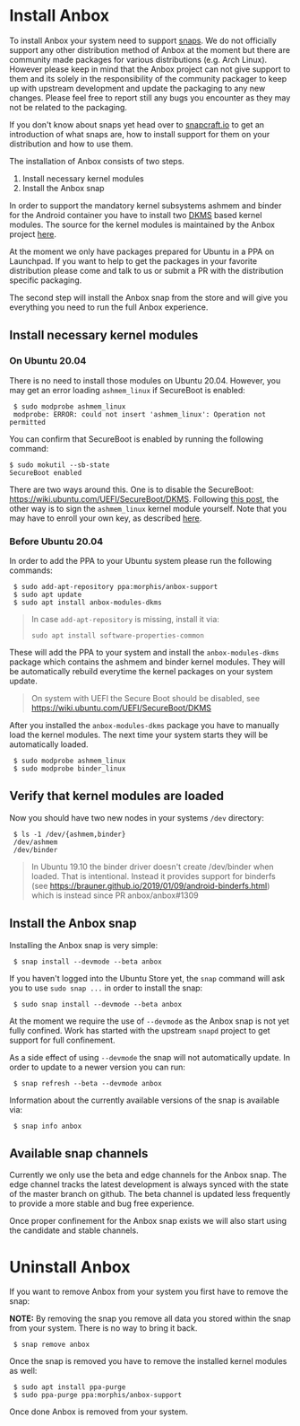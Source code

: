 # Install Anbox

To install Anbox your system need to support [snaps](https://snapcraft.io). We
do not officially support any other distribution method of Anbox at the moment
but there are community made packages for various distributions (e.g. Arch Linux).
However please keep in mind that the Anbox project can not give support to them
and its solely in the responsibility of the community packager to keep up with
upstream development and update the packaging to any new changes. Please feel
free to report still any bugs you encounter as they may not be related to the
packaging.

If you don't know about snaps yet head over to [snapcraft.io](https://snapcraft.io/)
to get an introduction of what snaps are, how to install support for them on your
distribution and how to use them.

The installation of Anbox consists of two steps.

 1. Install necessary kernel modules
 2. Install the Anbox snap

In order to support the mandatory kernel subsystems ashmem and binder for the
Android container you have to install two
[DKMS](https://en.wikipedia.org/wiki/Dynamic_Kernel_Module_Support)
based kernel modules. The source for the kernel modules is maintained by the
Anbox project [here](https://github.com/anbox/anbox-modules).

At the moment we only have packages prepared for Ubuntu in a PPA on Launchpad.
If you want to help to get the packages in your favorite distribution please
come and talk to us or submit a PR with the distribution specific packaging.

The second step will install the Anbox snap from the store and will give you
everything you need to run the full Anbox experience.

## Install necessary kernel modules

### On Ubuntu 20.04

There is no need to install those modules on Ubuntu 20.04. However, you may get an error loading `ashmem_linux` if SecureBoot is enabled:

```
 $ sudo modprobe ashmem_linux
 modprobe: ERROR: could not insert 'ashmem_linux': Operation not permitted
```

You can confirm that SecureBoot is enabled by running the following command:

```
$ sudo mokutil --sb-state
SecureBoot enabled
```

There are two ways around this. One is to disable the SecureBoot: https://wiki.ubuntu.com/UEFI/SecureBoot/DKMS. 
Following [this post](https://github.com/anbox/anbox/issues/1570), the other way is to sign the `ashmem_linux` kernel module yourself. Note that you may have to enroll your own key, as described [here](https://ubuntu.com/blog/how-to-sign-things-for-secure-boot).

### Before Ubuntu 20.04

In order to add the PPA to your Ubuntu system please run the following commands:

```
 $ sudo add-apt-repository ppa:morphis/anbox-support
 $ sudo apt update
 $ sudo apt install anbox-modules-dkms
```
> In case `add-apt-repository` is missing, install it via:
> ```
> sudo apt install software-properties-common
> ```

These will add the PPA to your system and install the `anbox-modules-dkms`
package which contains the ashmem and binder kernel modules. They will be
automatically rebuild everytime the kernel packages on your system update.

> On system with UEFI the Secure Boot should be disabled, see
> https://wiki.ubuntu.com/UEFI/SecureBoot/DKMS

After you installed the `anbox-modules-dkms` package you have to manually
load the kernel modules. The next time your system starts they will be
automatically loaded.

```
 $ sudo modprobe ashmem_linux
 $ sudo modprobe binder_linux
```

## Verify that kernel modules are loaded

Now you should have two new nodes in your systems `/dev` directory:

```
 $ ls -1 /dev/{ashmem,binder}
 /dev/ashmem
 /dev/binder
```

> In Ubuntu 19.10 the binder driver doesn't create /dev/binder when loaded. That is intentional. 
> Instead it provides support for binderfs (see https://brauner.github.io/2019/01/09/android-binderfs.html) 
> which is instead since PR anbox/anbox#1309

## Install the Anbox snap

Installing the Anbox snap is very simple:

```
 $ snap install --devmode --beta anbox
```

If you haven't logged into the Ubuntu Store yet, the `snap` command will
ask you to use `sudo snap ...` in order to install the snap:

```
 $ sudo snap install --devmode --beta anbox
```

At the moment we require the use of `--devmode` as the Anbox snap is not
yet fully confined. Work has started with the upstream `snapd` project to
get support for full confinement.

As a side effect of using `--devmode` the snap will not automatically update.
In order to update to a newer version you can run:

```
 $ snap refresh --beta --devmode anbox
```

Information about the currently available versions of the snap is available
via:

```
 $ snap info anbox
```

## Available snap channels

Currently we only use the beta and edge channels for the Anbox snap. The edge
channel tracks the latest development is always synced with the state of the
master branch on github. The beta channel is updated less frequently to provide
a more stable and bug free experience.

Once proper confinement for the Anbox snap exists we will also start using the
candidate and stable channels.

# Uninstall Anbox

If you want to remove Anbox from your system you first have to remove the snap:

**NOTE:** By removing the snap you remove all data you stored within the snap
from your system. There is no way to bring it back.

```
 $ snap remove anbox
```

Once the snap is removed you have to remove the installed kernel modules as well:

```
 $ sudo apt install ppa-purge
 $ sudo ppa-purge ppa:morphis/anbox-support
```

Once done Anbox is removed from your system.
